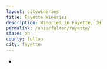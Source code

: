 ```yaml
---
layout: citywineries
title: Fayette Wineries
description: Wineries in Fayette, OH
permalink: /ohio/fulton/fayette/
state: oh
county: fulton
city: fayette
---
```

-
